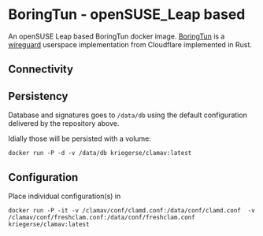 # BoringTun - openSUSE_Leap based

An openSUSE Leap based BoringTun docker image.
[BoringTun](https://blog.cloudflare.com/boringtun-userspace-wireguard-rust/) is
a [wireguard](https://www.wireguard.com) userspace implementation from
Cloudflare implemented in Rust.

## Connectivity


## Persistency

Database and signatures goes to `/data/db` using the default configuration delivered by the repository above.

Idially those will be persisted with a volume:

```
docker run -P -d -v /data/db kriegerse/clamav:latest
```

## Configuration

Place individual configuration(s) in



```
docker run -P -it -v /clamav/conf/clamd.conf:/data/conf/clamd.conf  -v /clamav/conf/freshclam.conf:/data/conf/freshclam.conf kriegerse/clamav:latest
```
